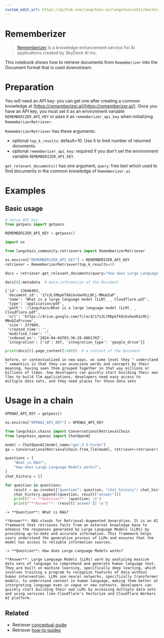 ```yaml
---
custom_edit_url: https://github.com/langchain-ai/langchain/edit/master/docs/docs/integrations/retrievers/rememberizer.ipynb
---
```

# Rememberizer

>[Rememberizer](https://rememberizer.ai/) is a knowledge enhancement service for AI applications created by  SkyDeck AI Inc.

This notebook shows how to retrieve documents from `Rememberizer` into the Document format that is used downstream.

# Preparation

You will need an API key: you can get one after creating a common knowledge at [https://rememberizer.ai](https://rememberizer.ai/). Once you have an API key, you must set it as an environment variable `REMEMBERIZER_API_KEY` or pass it as `rememberizer_api_key` when initializing `RememberizerRetriever`.

`RememberizerRetriever` has these arguments:
- optional `top_k_results`: default=10. Use it to limit number of returned documents. 
- optional `rememberizer_api_key`: required if you don't set the environment variable `REMEMBERIZER_API_KEY`.

`get_relevant_documents()` has one argument, `query`: free text which used to find documents in the common knowledge of `Rememberizer.ai`

# Examples

## Basic usage


```python
# Setup API key
from getpass import getpass

REMEMBERIZER_API_KEY = getpass()
```


```python
import os

from langchain_community.retrievers import RememberizerRetriever

os.environ["REMEMBERIZER_API_KEY"] = REMEMBERIZER_API_KEY
retriever = RememberizerRetriever(top_k_results=5)
```


```python
docs = retriever.get_relevant_documents(query="How does Large Language Models works?")
```


```python
docs[0].metadata  # meta-information of the Document
```



```output
{'id': 13646493,
 'document_id': '17s3LlMbpkTk0ikvGwV0iLMCj-MNubIaP',
 'name': 'What is a large language model (LLM)_ _ Cloudflare.pdf',
 'type': 'application/pdf',
 'path': '/langchain/What is a large language model (LLM)_ _ Cloudflare.pdf',
 'url': 'https://drive.google.com/file/d/17s3LlMbpkTk0ikvGwV0iLMCj-MNubIaP/view',
 'size': 337089,
 'created_time': '',
 'modified_time': '',
 'indexed_on': '2024-04-04T03:36:28.886170Z',
 'integration': {'id': 347, 'integration_type': 'google_drive'}}
```



```python
print(docs[0].page_content[:400])  # a content of the Document
```
```output
before, or contextualized in new ways. on some level they " understand " semantics in that they can associate words and concepts by their meaning, having seen them grouped together in that way millions or billions of times. how developers can quickly start building their own llms to build llm applications, developers need easy access to multiple data sets, and they need places for those data sets
```
# Usage in a chain


```python
OPENAI_API_KEY = getpass()
```


```python
os.environ["OPENAI_API_KEY"] = OPENAI_API_KEY
```


```python
from langchain.chains import ConversationalRetrievalChain
from langchain_openai import ChatOpenAI

model = ChatOpenAI(model_name="gpt-3.5-turbo")
qa = ConversationalRetrievalChain.from_llm(model, retriever=retriever)
```


```python
questions = [
    "What is RAG?",
    "How does Large Language Models works?",
]
chat_history = []

for question in questions:
    result = qa.invoke({"question": question, "chat_history": chat_history})
    chat_history.append((question, result["answer"]))
    print(f"-> **Question**: {question} \n")
    print(f"**Answer**: {result['answer']} \n")
```
```output
-> **Question**: What is RAG? 

**Answer**: RAG stands for Retrieval-Augmented Generation. It is an AI framework that retrieves facts from an external knowledge base to enhance the responses generated by Large Language Models (LLMs) by providing up-to-date and accurate information. This framework helps users understand the generative process of LLMs and ensures that the model has access to reliable information sources. 

-> **Question**: How does Large Language Models works? 

**Answer**: Large Language Models (LLMs) work by analyzing massive data sets of language to comprehend and generate human language text. They are built on machine learning, specifically deep learning, which involves training a program to recognize features of data without human intervention. LLMs use neural networks, specifically transformer models, to understand context in human language, making them better at interpreting language even in vague or new contexts. Developers can quickly start building their own LLMs by accessing multiple data sets and using services like Cloudflare's Vectorize and Cloudflare Workers AI platform.
```

## Related

- Retriever [conceptual guide](/docs/concepts/#retrievers)
- Retriever [how-to guides](/docs/how_to/#retrievers)
